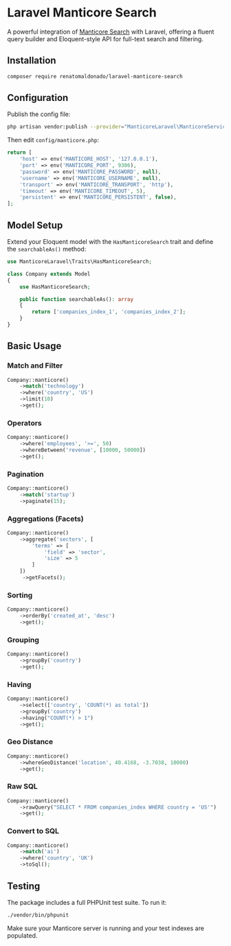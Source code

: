 # Laravel Manticore Search

A powerful integration of [Manticore Search](https://manticoresearch.com/) with Laravel, offering a fluent query builder and Eloquent-style API for full-text search and filtering.

## Installation

```bash
composer require renatomaldonado/laravel-manticore-search
```

## Configuration

Publish the config file:

```bash
php artisan vendor:publish --provider="ManticoreLaravel\ManticoreServiceProvider"
```

Then edit `config/manticore.php`:

```php
return [
    'host' => env('MANTICORE_HOST', '127.0.0.1'),
    'port' => env('MANTICORE_PORT', 9306),
    'password' => env('MANTICORE_PASSWORD', null),
    'username' => env('MANTICORE_USERNAME', null),
    'transport' => env('MANTICORE_TRANSPORT', 'http'),
    'timeout' => env('MANTICORE_TIMEOUT', 5),
    'persistent' => env('MANTICORE_PERSISTENT', false),
];
```

## Model Setup

Extend your Eloquent model with the `HasManticoreSearch` trait and define the `searchableAs()` method:

```php
use ManticoreLaravel\Traits\HasManticoreSearch;

class Company extends Model
{
    use HasManticoreSearch;

    public function searchableAs(): array
    {
        return ['companies_index_1', 'companies_index_2'];
    }
}
```

## Basic Usage

### Match and Filter
```php
Company::manticore()
    ->match('technology')
    ->where('country', 'US')
    ->limit(10)
    ->get();
```

### Operators
```php
Company::manticore()
    ->where('employees', '>=', 50)
    ->whereBetween('revenue', [10000, 50000])
    ->get();
```

### Pagination
```php
Company::manticore()
    ->match('startup')
    ->paginate(15);
```

### Aggregations (Facets)
```php
Company::manticore()
    ->aggregate('sectors', [
        'terms' => [
            'field' => 'sector',
            'size' => 5
        ]
    ])
     ->getFacets();
```

### Sorting
```php
Company::manticore()
    ->orderBy('created_at', 'desc')
    ->get();
```

### Grouping
```php
Company::manticore()
    ->groupBy('country')
    ->get();
```

### Having
```php
Company::manticore()
    ->select(['country', 'COUNT(*) as total'])
    ->groupBy('country')
    ->having("COUNT(*) > 1")
    ->get();
```

### Geo Distance
```php
Company::manticore()
    ->whereGeoDistance('location', 40.4168, -3.7038, 10000)
    ->get();
```

### Raw SQL
```php
Company::manticore()
    ->rawQuery("SELECT * FROM companies_index WHERE country = 'US'")
    ->get();
```

### Convert to SQL
```php
Company::manticore()
    ->match('ai')
    ->where('country', 'UK')
    ->toSql();
```

## Testing

The package includes a full PHPUnit test suite. To run it:

```bash
./vendor/bin/phpunit
```

Make sure your Manticore server is running and your test indexes are populated.
